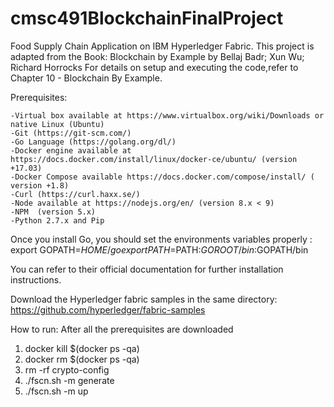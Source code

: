 # cmsc491BlockchainFinalProject
Food Supply Chain Application on IBM Hyperledger Fabric.
This project is adapted from the Book: Blockchain by Example by Bellaj Badr; Xun Wu; Richard Horrocks 
For details on setup and executing the code,refer to Chapter 10 - Blockchain By Example.

Prerequisites:

    -Virtual box available at https://www.virtualbox.org/wiki/Downloads or native Linux (Ubuntu)
    -Git (https://git-scm.com/)
    -Go Language (https://golang.org/dl/)
    -Docker engine available at https://docs.docker.com/install/linux/docker-ce/ubuntu/ (version +17.03)
    -Docker Compose available https://docs.docker.com/compose/install/ ( version +1.8)
    -Curl (https://curl.haxx.se/)
    -Node available at https://nodejs.org/en/ (version 8.x < 9)
    -NPM  (version 5.x)
    -Python 2.7.x and Pip

Once you install Go, you should set the environments variables properly : 
export GOPATH=$HOME/go
export PATH=$PATH:$GOROOT/bin:$GOPATH/bin

You can refer to their official documentation for further installation instructions.

Download the Hyperledger fabric samples in the same directory: https://github.com/hyperledger/fabric-samples

How to run: 
After all the prerequisites are downloaded
1. docker kill $(docker ps -qa)
2. docker rm $(docker ps -qa)
3. rm -rf crypto-config
4. ./fscn.sh -m generate
5. ./fscn.sh -m up
